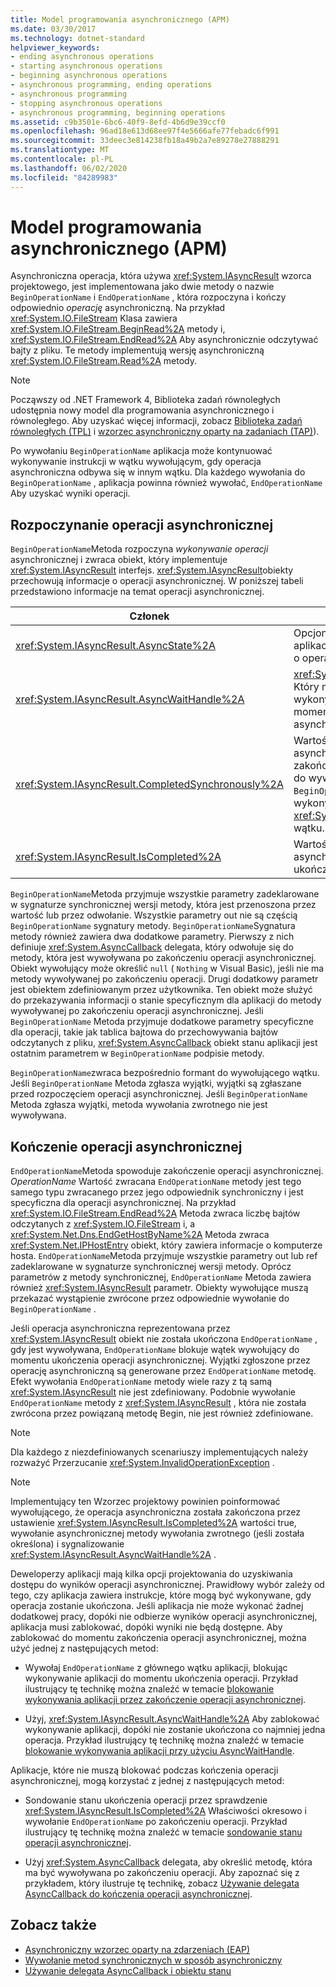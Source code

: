 ```yaml
---
title: Model programowania asynchronicznego (APM)
ms.date: 03/30/2017
ms.technology: dotnet-standard
helpviewer_keywords:
- ending asynchronous operations
- starting asynchronous operations
- beginning asynchronous operations
- asynchronous programming, ending operations
- asynchronous programming
- stopping asynchronous operations
- asynchronous programming, beginning operations
ms.assetid: c9b3501e-6bc6-40f9-8efd-4b6d9e39ccf0
ms.openlocfilehash: 96ad18e613d68ee97f4e5666afe77febadc6f991
ms.sourcegitcommit: 33deec3e814238fb18a49b2a7e89278e27888291
ms.translationtype: MT
ms.contentlocale: pl-PL
ms.lasthandoff: 06/02/2020
ms.locfileid: "84289983"
---
```

# <a name="asynchronous-programming-model-apm"></a>Model programowania asynchronicznego (APM)
Asynchroniczna operacja, która używa <xref:System.IAsyncResult> wzorca projektowego, jest implementowana jako dwie metody o nazwie `BeginOperationName` i `EndOperationName` , która rozpoczyna i kończy odpowiednio *operację* asynchroniczną. Na przykład <xref:System.IO.FileStream> Klasa zawiera <xref:System.IO.FileStream.BeginRead%2A> metody i, <xref:System.IO.FileStream.EndRead%2A> Aby asynchronicznie odczytywać bajty z pliku. Te metody implementują wersję asynchroniczną <xref:System.IO.FileStream.Read%2A> metody.  
  
> [!NOTE]
> Począwszy od .NET Framework 4, Biblioteka zadań równoległych udostępnia nowy model dla programowania asynchronicznego i równoległego. Aby uzyskać więcej informacji, zobacz [Biblioteka zadań równoległych (TPL)](../parallel-programming/task-parallel-library-tpl.md) i [wzorzec asynchroniczny oparty na zadaniach (TAP)](task-based-asynchronous-pattern-tap.md)).  
  
 Po wywołaniu `BeginOperationName` aplikacja może kontynuować wykonywanie instrukcji w wątku wywołującym, gdy operacja asynchroniczna odbywa się w innym wątku. Dla każdego wywołania do `BeginOperationName` , aplikacja powinna również wywołać, `EndOperationName` Aby uzyskać wyniki operacji.  
  
## <a name="beginning-an-asynchronous-operation"></a>Rozpoczynanie operacji asynchronicznej  
 `BeginOperationName`Metoda rozpoczyna *wykonywanie operacji* asynchronicznej i zwraca obiekt, który implementuje <xref:System.IAsyncResult> interfejs. <xref:System.IAsyncResult>obiekty przechowują informacje o operacji asynchronicznej. W poniższej tabeli przedstawiono informacje na temat operacji asynchronicznej.  
  
|Członek|Opis|  
|------------|-----------------|  
|<xref:System.IAsyncResult.AsyncState%2A>|Opcjonalny obiekt specyficzny dla aplikacji, który zawiera informacje o operacji asynchronicznej.|  
|<xref:System.IAsyncResult.AsyncWaitHandle%2A>|<xref:System.Threading.WaitHandle>, Który może służyć do blokowania wykonywania aplikacji do momentu zakończenia operacji asynchronicznej.|  
|<xref:System.IAsyncResult.CompletedSynchronously%2A>|Wartość wskazująca, czy operacja asynchroniczna została zakończona na wątku używanym do wywoływania `BeginOperationName` zamiast wykonywania w osobnym <xref:System.Threading.ThreadPool> wątku.|  
|<xref:System.IAsyncResult.IsCompleted%2A>|Wartość wskazująca, czy operacja asynchroniczna została ukończona.|  
  
 `BeginOperationName`Metoda przyjmuje wszystkie parametry zadeklarowane w sygnaturze synchronicznej wersji metody, która jest przenoszona przez wartość lub przez odwołanie. Wszystkie parametry out nie są częścią `BeginOperationName` sygnatury metody. `BeginOperationName`Sygnatura metody również zawiera dwa dodatkowe parametry. Pierwszy z nich definiuje <xref:System.AsyncCallback> delegata, który odwołuje się do metody, która jest wywoływana po zakończeniu operacji asynchronicznej. Obiekt wywołujący może określić `null` ( `Nothing` w Visual Basic), jeśli nie ma metody wywoływanej po zakończeniu operacji. Drugi dodatkowy parametr jest obiektem zdefiniowanym przez użytkownika. Ten obiekt może służyć do przekazywania informacji o stanie specyficznym dla aplikacji do metody wywoływanej po zakończeniu operacji asynchronicznej. Jeśli `BeginOperationName` Metoda przyjmuje dodatkowe parametry specyficzne dla operacji, takie jak tablica bajtowa do przechowywania bajtów odczytanych z pliku, <xref:System.AsyncCallback> obiekt stanu aplikacji jest ostatnim parametrem w `BeginOperationName` podpisie metody.  
  
 `BeginOperationName`zwraca bezpośrednio formant do wywołującego wątku. Jeśli `BeginOperationName` Metoda zgłasza wyjątki, wyjątki są zgłaszane przed rozpoczęciem operacji asynchronicznej. Jeśli `BeginOperationName` Metoda zgłasza wyjątki, metoda wywołania zwrotnego nie jest wywoływana.  
  
## <a name="ending-an-asynchronous-operation"></a>Kończenie operacji asynchronicznej  
 `EndOperationName`Metoda spowoduje zakończenie operacji asynchronicznej. *OperationName* Wartość zwracana `EndOperationName` metody jest tego samego typu zwracanego przez jego odpowiednik synchroniczny i jest specyficzna dla operacji asynchronicznej. Na przykład <xref:System.IO.FileStream.EndRead%2A> Metoda zwraca liczbę bajtów odczytanych z <xref:System.IO.FileStream> i, a <xref:System.Net.Dns.EndGetHostByName%2A> Metoda zwraca <xref:System.Net.IPHostEntry> obiekt, który zawiera informacje o komputerze hosta. `EndOperationName`Metoda przyjmuje wszystkie parametry out lub ref zadeklarowane w sygnaturze synchronicznej wersji metody. Oprócz parametrów z metody synchronicznej, `EndOperationName` Metoda zawiera również <xref:System.IAsyncResult> parametr. Obiekty wywołujące muszą przekazać wystąpienie zwrócone przez odpowiednie wywołanie do `BeginOperationName` .  
  
 Jeśli operacja asynchroniczna reprezentowana przez <xref:System.IAsyncResult> obiekt nie została ukończona `EndOperationName` , gdy jest wywoływana, `EndOperationName` blokuje wątek wywołujący do momentu ukończenia operacji asynchronicznej. Wyjątki zgłoszone przez operację asynchroniczną są generowane przez `EndOperationName` metodę. Efekt wywołania `EndOperationName` metody wiele razy z tą samą <xref:System.IAsyncResult> nie jest zdefiniowany. Podobnie wywołanie `EndOperationName` metody z <xref:System.IAsyncResult> , która nie została zwrócona przez powiązaną metodę Begin, nie jest również zdefiniowane.  
  
> [!NOTE]
> Dla każdego z niezdefiniowanych scenariuszy implementujących należy rozważyć Przerzucanie <xref:System.InvalidOperationException> .  
  
> [!NOTE]
> Implementujący ten Wzorzec projektowy powinien poinformować wywołującego, że operacja asynchroniczna została zakończona przez ustawienie <xref:System.IAsyncResult.IsCompleted%2A> wartości true, wywołanie asynchronicznej metody wywołania zwrotnego (jeśli została określona) i sygnalizowanie <xref:System.IAsyncResult.AsyncWaitHandle%2A> .  
  
 Deweloperzy aplikacji mają kilka opcji projektowania do uzyskiwania dostępu do wyników operacji asynchronicznej. Prawidłowy wybór zależy od tego, czy aplikacja zawiera instrukcje, które mogą być wykonywane, gdy operacja zostanie ukończona. Jeśli aplikacja nie może wykonać żadnej dodatkowej pracy, dopóki nie odbierze wyników operacji asynchronicznej, aplikacja musi zablokować, dopóki wyniki nie będą dostępne. Aby zablokować do momentu zakończenia operacji asynchronicznej, można użyć jednej z następujących metod:  
  
- Wywołaj `EndOperationName` z głównego wątku aplikacji, blokując wykonywanie aplikacji do momentu ukończenia operacji. Przykład ilustrujący tę technikę można znaleźć w temacie [blokowanie wykonywania aplikacji przez zakończenie operacji asynchronicznej](blocking-application-execution-by-ending-an-async-operation.md).  
  
- Użyj, <xref:System.IAsyncResult.AsyncWaitHandle%2A> Aby zablokować wykonywanie aplikacji, dopóki nie zostanie ukończona co najmniej jedna operacja. Przykład ilustrujący tę technikę można znaleźć w temacie [blokowanie wykonywania aplikacji przy użyciu AsyncWaitHandle](blocking-application-execution-using-an-asyncwaithandle.md).  
  
 Aplikacje, które nie muszą blokować podczas kończenia operacji asynchronicznej, mogą korzystać z jednej z następujących metod:  
  
- Sondowanie stanu ukończenia operacji przez sprawdzenie <xref:System.IAsyncResult.IsCompleted%2A> Właściwości okresowo i wywołanie `EndOperationName` po zakończeniu operacji. Przykład ilustrujący tę technikę można znaleźć w temacie [sondowanie stanu operacji asynchronicznej](polling-for-the-status-of-an-asynchronous-operation.md).  
  
- Użyj <xref:System.AsyncCallback> delegata, aby określić metodę, która ma być wywoływana po zakończeniu operacji. Aby zapoznać się z przykładem, który ilustruje tę technikę, zobacz [Używanie delegata AsyncCallback do kończenia operacji asynchronicznej](using-an-asynccallback-delegate-to-end-an-asynchronous-operation.md).  
  
## <a name="see-also"></a>Zobacz także

- [Asynchroniczny wzorzec oparty na zdarzeniach (EAP)](event-based-asynchronous-pattern-eap.md)
- [Wywołanie metod synchronicznych w sposób asynchroniczny](calling-synchronous-methods-asynchronously.md)
- [Używanie delegata AsyncCallback i obiektu stanu](using-an-asynccallback-delegate-and-state-object.md)
